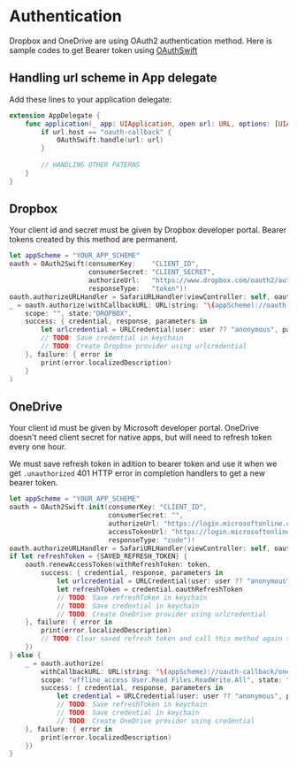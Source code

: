 # Authentication

Dropbox and OneDrive are using OAuth2 authentication method. Here is sample codes to get Bearer token using [OAuthSwift](https://github.com/OAuthSwift/OAuthSwift)

## Handling url scheme in App delegate

Add these lines to your application delegate:

```swift
extension AppDelegate {
    func application(_ app: UIApplication, open url: URL, options: [UIApplicationOpenURLOptionsKey : Any]) -> Bool {
        if url.host == "oauth-callback" {
            OAuthSwift.handle(url: url)
        }
        
        // HANDLING OTHER PATERNS
    }
}
```

## Dropbox

Your client id and secret must be given by Dropbox developer portal. Bearer tokens created by this method are permanent.

```swift
let appScheme = "YOUR_APP_SCHEME"
oauth = OAuth2Swift(consumerKey:    "CLIENT_ID",
                    consumerSecret: "CLIENT_SECRET",
                    authorizeUrl:   "https://www.dropbox.com/oauth2/authorize",
                    responseType:   "token")!
oauth.authorizeURLHandler = SafariURLHandler(viewController: self, oauthSwift: oauth)
_ = oauth.authorize(withCallbackURL: URL(string: "\(appScheme)://oauth-callback/dropbox")!,
    scope: "", state:"DROPBOX",
    success: { credential, response, parameters in
        let urlcredential = URLCredential(user: user ?? "anonymous", password: credential.oauthToken, persistence: .permanent)
        // TODO: Save credential in keychain
        // TODO: Create Dropbox provider using urlcredential
    }, failure: { error in
        print(error.localizedDescription)
    }
)
```

## OneDrive

Your client id must be given by Microsoft developer portal. OneDrive doesn't need client secret for native apps, but will need to refresh token every one hour.

We must save refresh token in adition to bearer token and use it when we get `.unauthorized` 401 HTTP error in completion handlers to get a new bearer token.

```swift
let appScheme = "YOUR_APP_SCHEME"
oauth = OAuth2Swift.init(consumerKey: "CLIENT_ID",
                         consumerSecret: "",
                         authorizeUrl: "https://login.microsoftonline.com/common/oauth2/v2.0/authorize",
                         accessTokenUrl: "https://login.microsoftonline.com/common/oauth2/v2.0/token",
                         responseType: "code")!
oauth.authorizeURLHandler = SafariURLHandler(viewController: self, oauthSwift: oauth)
if let refreshToken = {SAVED_REFRESH_TOKEN} {
    oauth.renewAccessToken(withRefreshToken: token,
        success: { credential, response, parameters in
            let urlcredential = URLCredential(user: user ?? "anonymous", password: credential.oauthToken, persistence: .permanent)
            let refreshToken = credential.oauthRefreshToken
            // TODO: Save refreshToken in keychain
            // TODO: Save credential in keychain
            // TODO: Create OneDrive provider using urlcredential
    }, failure: { error in
        print(error.localizedDescription)
        // TODO: Clear saved refresh token and call this method again to get authorization token 
    })
} else {
    _ = oauth.authorize(
        withCallbackURL: URL(string: "\(appScheme)://oauth-callback/onedrive")!,
        scope: "offline_access User.Read Files.ReadWrite.All", state: "ONEDRIVE",
        success: { credential, response, parameters in
            let credential = URLCredential(user: user ?? "anonymous", password: credential.oauthToken, persistence: .permanent)
            // TODO: Save refreshToken in keychain
            // TODO: Save credential in keychain
            // TODO: Create OneDrive provider using credential
    }, failure: { error in
        print(error.localizedDescription)
    })
}
```